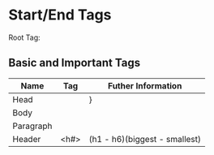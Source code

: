 # Start/End Tags
Root Tag: <html>
  
## Basic and Important Tags
 
| Name | Tag | Futher Information |
| --- | --- | --- |
| Head | <head> | }
| Body | <body> | |
| Paragraph | <p> | |
| Header | <h#> | (h1 - h6)(biggest - smallest) |
